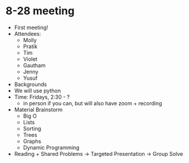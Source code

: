 # 8-28 meeting

* First meeting!
* Attendees:
  * Molly
  * Pratik
  * Tim
  * Violet
  * Gautham
  * Jenny
  * Yusuf
* Backgrounds
* We will use python
* Time: Fridays, 2:30 - ?
  * in person if you can, but will also have zoom + recording
* Material Brainstorm
  * Big O
  * Lists
  * Sorting
  * Trees
  * Graphs
  * Dynamic Programming
* Reading + Shared Problems -> Targeted Presentation -> Group Solve